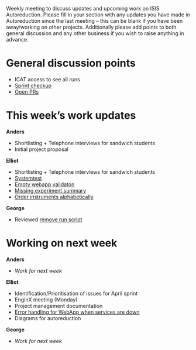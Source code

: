 Weekly meeting to discuss updates and upcoming work on ISIS Autoreduction.
Please fill in your section with any updates you have made in Autoreduction since the last meeting – this can be blank if you have been away/working on other projects. Additionally please add points to both general discussion and any other business if you wish to raise anything in advance. 

General discussion points
=========================
* ICAT access to see all runs
* [Sprint checkup](https://github.com/ISISScientificComputing/autoreduce/projects/7)
* [Open PRs](https://github.com/ISISScientificComputing/autoreduce/pulls?q=is%3Apr+is%3Aopen+sort%3Aupdated-desc)

This week’s work updates
========================

**Anders**
* Shortlisting + Telephone interviews for sandwich students
* Initial project proposal

**Elliot**
* Shortlisting + Telephone interviews for sandwich students
* [Systemtest](https://github.com/ISISScientificComputing/autoreduce/pull/286)
* [Empty webapp validaton](https://github.com/ISISScientificComputing/autoreduce/pull/290)
* [Missing experiment summary](https://github.com/ISISScientificComputing/autoreduce/pull/291)
* [Order instruments alphabetically](https://github.com/ISISScientificComputing/autoreduce/pull/293)

**George**
* Reviewed [remove run script](https://github.com/ISISScientificComputing/autoreduce/pull/278)

Working on next week
====================

**Anders**
* *Work for next week*

**Elliot**
* Identification/Prioritisation of issues for April sprint
* EnginX meeting (Monday)
* Project management documentation
* [Error handling for WebApp when services are down](https://github.com/ISISScientificComputing/autoreduce/issues/93)
* Diagrams for autoreduction


**George**
* *Work for next week*
